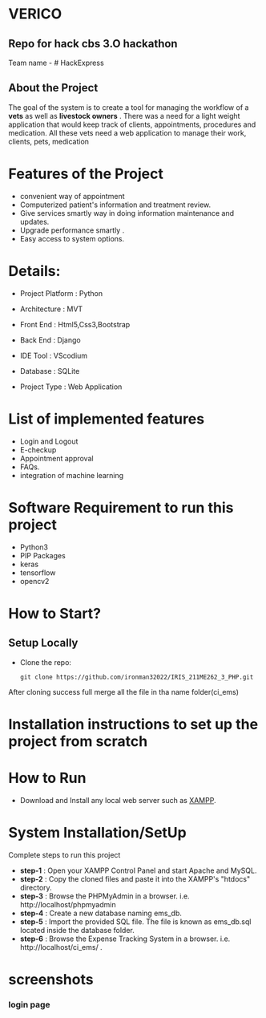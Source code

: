 # VERICO

## Repo for hack cbs 3.O hackathon

Team name - # HackExpress

## About the Project 
The goal of the system is to create a tool for managing the workflow of a **vets** as well as **livestock owners** . There was a need for a light weight application that would keep track of clients, appointments, procedures and medication. All these vets need a web application to manage their work, clients, pets, medication

# Features of the Project
- convenient way of appointment  
- Computerized patient's information and treatment review. 
- Give services smartly way in doing information maintenance and updates. 
- Upgrade performance smartly .
- Easy access to system options.

# Details:
- Project Platform	: Python
- Architecture  :  MVT

- Front End :	 Html5,Css3,Bootstrap
- Back End	: Django
- IDE Tool	: VScodium
- Database	: SQLite
- Project Type	: Web Application

# List of implemented features
- Login and Logout
- E-checkup
- Appointment approval
- FAQs.
- integration of machine learning 

# Software Requirement to run this project
- Python3
- PIP Packages
- keras
- tensorflow
- opencv2

# How to Start?

## Setup Locally

- Clone the repo: 
    ```
    git clone https://github.com/ironman32022/IRIS_211ME262_3_PHP.git
    ```
    
After cloning success full merge all the file in tha name folder(ci_ems)


 # Installation instructions to set up the project from scratch   
    
 # How to Run 
 - Download and Install any local web server such as [XAMPP](https://www.apachefriends.org/download.html).
 
# System Installation/SetUp
Complete steps to run this  project
- **step-1** : Open your XAMPP Control Panel and start Apache and MySQL.
- **step-2** : Copy the cloned files  and paste it into the XAMPP's "htdocs" directory.
- **step-3** : Browse the PHPMyAdmin in a browser. i.e. http://localhost/phpmyadmin
- **step-4** : Create a new database naming ems_db.
- **step-5** : Import the provided SQL file. The file is known as ems_db.sql located inside the database folder.
- **step-6** : Browse the Expense Tracking System in a browser. i.e. http://localhost/ci_ems/ .






# screenshots

### login page

<img src="" >



